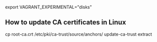 export VAGRANT_EXPERIMENTAL="disks"

## How to update CA certificates in Linux ##

cp root-ca.crt /etc/pki/ca-trust/source/anchors/ 
update-ca-trust extract

